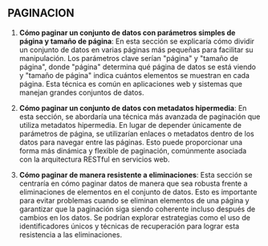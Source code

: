 ## PAGINACION 

1. **Cómo paginar un conjunto de datos con parámetros simples de página y tamaño de página**:
   En esta sección se explicaría cómo dividir un conjunto de datos en varias páginas más pequeñas para facilitar su manipulación. Los parámetros clave serían "página" y "tamaño de página", donde "página" determina qué página de datos se está viendo y "tamaño de página" indica cuántos elementos se muestran en cada página. Esta técnica es común en aplicaciones web y sistemas que manejan grandes conjuntos de datos.

2. **Cómo paginar un conjunto de datos con metadatos hipermedia**:
   En esta sección, se abordaría una técnica más avanzada de paginación que utiliza metadatos hipermedia. En lugar de depender únicamente de parámetros de página, se utilizarían enlaces o metadatos dentro de los datos para navegar entre las páginas. Esto puede proporcionar una forma más dinámica y flexible de paginación, comúnmente asociada con la arquitectura RESTful en servicios web.

3. **Cómo paginar de manera resistente a eliminaciones**:
   Esta sección se centraría en cómo paginar datos de manera que sea robusta frente a eliminaciones de elementos en el conjunto de datos. Esto es importante para evitar problemas cuando se eliminan elementos de una página y garantizar que la paginación siga siendo coherente incluso después de cambios en los datos. Se podrían explorar estrategias como el uso de identificadores únicos y técnicas de recuperación para lograr esta resistencia a las eliminaciones.

